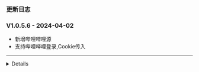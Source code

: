 ### 更新日志

### V1.0.5.6 - 2024-04-02
* 新增哔哩哔哩源
* 支持哔哩哔哩登录,Cookie传入
----


<details onclose>



### V1.0.5.5 - 2024-04-02
* 解决玩偶哥哥无法登录阿里的bug
----


### V1.0.5.4 - 2024-04-02
* 修复阿里盘无法加载的bug
----

### V1.0.5.3 - 2024-04-02
* 修复爱看机器人部分详情无法打开的bug
----


### V1.0.5.2 - 2024-04-02
* 修改海外看名称
----

### V1.0.5.1 - 2024-04-02
* 新增海外看
* 解决采集网站搜索图片加载不出来的bug
* 去除log日志输出
----


### V1.0.5.0 - 2024-04-01
* 解决动漫加载不出来的bug
----


### V1.0.4.9 - 2024-04-01
* 合并MX动漫分支到主分支中
----

### V1.0.4.8 - 2024-04-01
* 添加sniff方法
----

### V1.0.4.7 - 2024-04-01
* 新增MX动漫源
----

### V1.0.4.6 - 2024-04-01
* 优化nodejs Spider 
* 解决拷贝漫画
----

### V1.0.4.5 - 2024-03-29
* 解决笔趣阁历史记录无法加载的bug
----

### V1.0.4.4 - 2024-03-29
* 修复笔趣阁
----

### V1.0.4.3 - 2024-03-29
* 取消日志输出解决IOS上的问题
----

### V1.0.4.2 - 2024-03-29
* 支持小说和音乐代码转nodejs
* 支持push操作
----

### V1.0.4.1 - 2024-03-29
* 解决图书和音乐加载失败的bug
----

### V1.0.4.0 - 2024-03-27
* 去除已失效链接
----

### V1.0.3.9 - 2024-03-27
* 解决电影港首页无法加载图片的bug
* 去除已失效链接
----

### V1.0.3.8 - 2024-03-27
* 切换到主分支,其他分支都是用来发布
----


### V1.0.3.7 - 2024-03-27
* 解决豆瓣类别无法加载的bug
* 解决豆瓣无法加载第二页的bug
* 解决阿里盘搜无法播放的bug
* 解决阿里纸条无法加载的bug
* 解决爱看机器人分类加载不正常的bug,爱看机器人部分无法播放待解决
----

### V1.0.3.6 - 2024-03-27
* 解决酷云无法打开的bug
----


### V1.0.3.5 - 2024-03-27
* 解决proxy代理设置的bug #19
* 使用db替代local所有的方法
* 取消log日志的输出
----

### V1.0.3.4 - 2024-03-27
* 完成阿里类的资源
----

### V1.0.3.3 - 2024-03-27
* 日志正常输出,使用数据库管理阿里云盘的缓存信息
----

### V1.0.3.2 - 2024-03-27
* 使用数据库来存储阿里云盘的值
----

### V1.0.3.1 - 2024-03-27
* 取消文件写入的日志输出
----

### V1.0.3.0 - 2024-03-27
* 完成quick js 转 node js代码
----

### V1.0.2.9 - 2024-03-27
* 同步Gitee分支和Github分支
----

### V1.0.2.8 - 2024-03-27
* 自动发布支持新版本CatVodOpen源
----

### V1.0.2.7 - 2024-03-18
* 新增南瓜影视
---


### V1.0.2.6 - 2024-03-13
* 修复详情界面,返回episodeUrl需要带上VodDetail和episodeId
* 播放页面,解析其他信息
---



### V1.0.2.5 - 2024-03-07
* 完成jable所有功能
* 新增虎牙直播源
---

### V1.0.2.4 - 2024-03-06
* 修复阿里云盘分享网的详情图片无法加载的问题
* 新增本地源推送
---

### V1.0.2.4 - 2024-02-29
* 新增磁力狗源
* 新增Jable源
* 更新荐片二级菜单
---

### V1.0.2.3 - 2024-02-29
* 修改影视车新地址
---

### V1.0.2.2 - 2024-02-21
* 支持星视界采集
* 新增电影港采集
---

### V1.0.2.1 - 2024-02-20
* 支持6080采集
---

### V1.0.2.0 - 2024-02-19
* 支持Mp4电影采集
---

### V1.0.1.9 - 2024-02-06
* 以非凡采集作为采集的基础类,后续基于非凡采集开发
* CatVodOpen无法解决皮皮虾M3u8跨域的问题
---

### V1.0.1.8 - 2024-02-06
* 新增加菲猫资源
---


### V1.0.1.7 - 2024-02-04
* 厂长资源支持阿里云盘和磁力连接播放
---


### V1.0.1.6 - 2024-02-01
* 去除玩偶哥哥介绍视频
---

### V1.0.1.5 - 2024-02-01
* 电影天堂详情页面解析
---

### V1.0.1.4 - 2024-01-26
* 添加Audiomack音乐爬虫
---

### V1.0.1.3 - 2024-01-26
* 阿里云盘分享首页和类别爬虫
---

### V1.0.1.3 - 2024-01-24
* 待完成色花堂和电影天堂爬虫
---

### V1.0.1.2 - 2024-01-24
* 新增4k资源网站
---

### V1.0.1.1 - 2024-01-24
* 新增量子资源网
---

### V1.0.1.0 - 2024-01-22
* freeok 搜索难点在与验证码的识别
---


### V1.0.0.9 - 2024-01-19
* 新增OK资源源
---


### V1.0.0.8 - 2024-01-03
* 阿里云盘分享链接带file id,导致会保存整个分享链接的文件
* 如果有file id,只保存当前文件夹下的文件
---

### V1.0.0.7 - 2024-01-03
* 新增阿里纸条爬虫
---

### V1.0.0.6 - 2024-01-03
* 修复70看看无法播放的bug
* 解决搜索关键词因存在空格导致无法搜索不出结果的bug
---


### V1.0.0.6 - 2024-01-03
* 新增爱看机器人源
* 新增爱影视源
---

### V1.0.0.5 - 2024-01-03
* 修复阿里字幕的问题
* 阿里云盘初始化时,不在删除文件夹,使用默认的文件夹File ID
---


### V1.0.0.4 - 2023-12-22
* 完成泥巴的视频播放功能
* 支持自动发布功能
---

### V1.0.0.3 - 2023-12-21
* 支持泥巴首页解析
* ext区分TVBox和CatOpen
* 解决ext的数据类型的bug
* 泥巴二级菜单添加全部按钮
---

### V1.0.0.3 - 2023-12-14
* 支持玩偶二级菜单,支持分类页面下一页
* 支持TVBox接口
* 先初始化阿里云盘,在清空缓存文件
* TV客户端使用requests请求,code为undefined的bug
* 根据Content内容自定义Code码
* 分享文件字幕和视频文件去重复
---

### V1.0.0.2 - 2023-12-14
* 转存文件如果存在,无需在转存一遍
---

### V1.0.0.1 - 2023-12-14
* 完善阿里日志输出
* 完善玩偶哥哥日志输出
---

### V1.0.0.0 - 2023-12-13
* 完成阿里Api的优化,不重复刷新Token
* 修改阿里玩偶的地址
* 阿里玩偶使用req2来进行解析
* 还原index.js内容
* 解决阿里玩偶分类页加载不出来的bug
* 优化阿里Api
* 解决带字幕的bug
---
</details>
